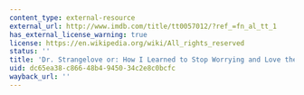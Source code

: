 ```yaml
---
content_type: external-resource
external_url: http://www.imdb.com/title/tt0057012/?ref_=fn_al_tt_1
has_external_license_warning: true
license: https://en.wikipedia.org/wiki/All_rights_reserved
status: ''
title: 'Dr. Strangelove or: How I Learned to Stop Worrying and Love the Bomb'
uid: dc65ea38-c866-48b4-9450-34c2e8c0bcfc
wayback_url: ''
---
```

